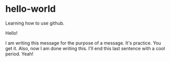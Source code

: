 # hello-world
Learning how to use github.

Hello! 

I am writing this message for the purpose of a message. It's practice. You get it. Also, now I am done writing this. I'll end this last sentence with a cool period. Yeah!
